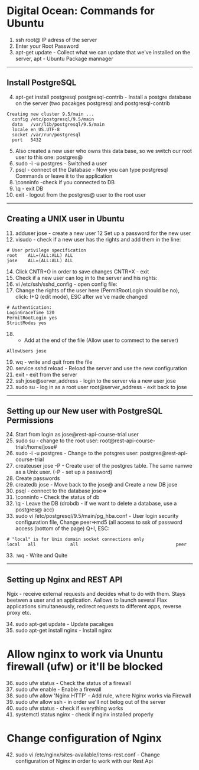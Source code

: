 # Digital Ocean: Commands for Ubuntu

1. ssh root@ IP adress of the server
2. Enter your Root Password
3. apt-get update - Collect what we can update  that we've installed on the server, apt - Ubuntu Package mannager

-------------------
 Install PostgreSQL
-------------------

4. apt-get install postgresql postgresql-contrib  - Install a postgre database on the server (two pacakges postgresql and postgresql-contrib
```
Creating new cluster 9.5/main ...
  config /etc/postgresql/9.5/main
  data   /var/lib/postgresql/9.5/main
  locale en_US.UTF-8
  socket /var/run/postgresql
  port   5432
```
5. Also created a new user who owns this data base, so we switch our root user to this one: postgres@ 
6. sudo -i -u postgres - Switched a user
7. psql - connect ot the Database - Now you can type postgresql Commands or leave it to the application
8. \conninfo  -check if you connected to DB
9. \q - exit DB
10. exit - logout from the postgres@ user to the root user

-------------------
 Creating a UNIX user in Ubuntu
-------------------

11. adduser jose - create a new user
12  Set up a password for the new user
13. visudo - check if a new user has the rights and add them in the line:

```
# User privilege specification
root    ALL=(ALL:ALL) ALL
jose    ALL=(ALL:ALL) ALL
``` 
14.  Click CNTR+O in order to save changes CNTR+X - exit
15.  Check if a new user can log in to the server and his rights:
16.  vi /etc/ssh/sshd_config   - open config file:
17. Change the rights of the user here (PermitRootLogin should be no), click: I+Q (edit mode), ESC after we've made changed
```
# Authentication:
LoginGraceTime 120
PermitRootLogin yes
StrictModes yes
```
18. + Add at the end of the file (Allow user to commect to the server)
```
AllowUsers jose
```
19. wq  - write and quit from the file
20. service sshd reload - Reload the server and use the new configuration
21. exit - exit from the server
22. ssh jose@server_address - login to the server via a new user jose
23. sudo su - log in as a root user root@server_address - exit back to jose

-------------------
Setting up our New user with PostgreSQL Permissions
-------------------
24.  Start from login as jose@rest-api-course-trial user
25. sudo su - change to the root user: root@rest-api-course-trial:/home/jose#
26. sudo -i -u postgres - Change to the potsgres user: postgres@rest-api-course-trial
27. createuser jose -P  - Create user of the postgres table. The same namwe as a Unix user. (-P - set up a password)
28. Create passwords
29.  createdb jose - Move back to the jose@ and Create a new DB jose 
30.  psql - connect to the database jose=> 
31. \conninfo - Check the status of db
32. \q - Leave the DB  (drobdb - if we want to delete a database, use a postgres@ acc)
33. sudo vi /etc/postgresql/9.5/main/pg_hba.conf - User login security configuration file, Change peer=>md5 (all access to ssk of password access (bottom of the page) Q+I, ESC:
```
# "local" is for Unix domain socket connections only
local   all             all                                     peer
```

33. :wq  - Write and Quite

-------------------
Setting up Nginx and REST API
-------------------

 Ngix - receive external requests and decides what to do with them. Stays beetwen a user and an application. Aallows to launch several Flax applications simultaneously, redirect requests to different apps, reverse proxy etc.

34. sudo apt-get update  - Update pacakges
35. sudo apt-get install nginx - Install nginx

# Allow nginx to work via Ununtu firewall (ufw) or it'll be blocked

36. sudo ufw status - Check the status of a firewall
37. sudo ufw enable - Enable a firewall
38. sudo ufw  allow 'Nginx HTTP'  - Add rule, where Nginx works via Firewall
39. sudo ufw allow ssh - in order we'll not belog out of the server
40. sudo ufw status - check if everything works
41. systemctl status nginx - check if nginx installed properly 

# Change configuration of Nginx
42. sudo vi /etc/nginx/sites-available/items-rest.conf - Change configuration of Nginx in order to work with our Rest Api







